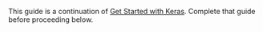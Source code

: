 This guide is a continuation of [Get Started with
Keras](/docs/start/keras/). Complete that guide before proceeding
below.
